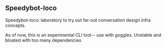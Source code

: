 ## Speedybot-loco

Speedybot-loco: laboratory to try out far-out conversation design infra concepts.

As of now, this is an experimental CLI tool-- use with goggles. Unstable and bloated with too many dependencies
